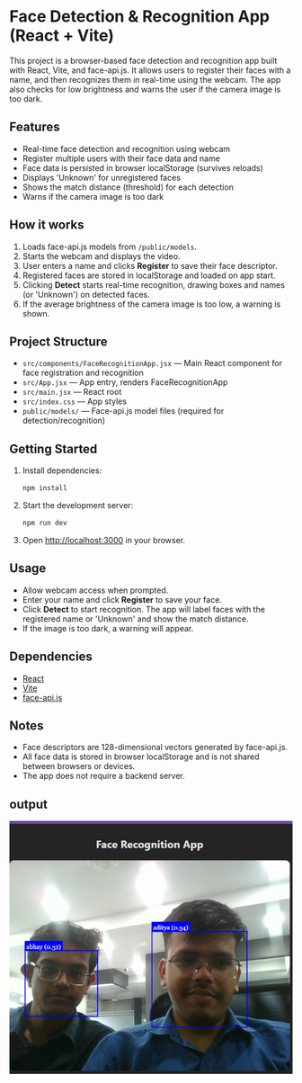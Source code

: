 
# Face Detection & Recognition App (React + Vite)

This project is a browser-based face detection and recognition app built with React, Vite, and face-api.js. It allows users to register their faces with a name, and then recognizes them in real-time using the webcam. The app also checks for low brightness and warns the user if the camera image is too dark.

## Features

- Real-time face detection and recognition using webcam
- Register multiple users with their face data and name
- Face data is persisted in browser localStorage (survives reloads)
- Displays 'Unknown' for unregistered faces
- Shows the match distance (threshold) for each detection
- Warns if the camera image is too dark

## How it works

1. Loads face-api.js models from `/public/models`.
2. Starts the webcam and displays the video.
3. User enters a name and clicks **Register** to save their face descriptor.
4. Registered faces are stored in localStorage and loaded on app start.
5. Clicking **Detect** starts real-time recognition, drawing boxes and names (or 'Unknown') on detected faces.
6. If the average brightness of the camera image is too low, a warning is shown.

## Project Structure

- `src/components/FaceRecognitionApp.jsx` — Main React component for face registration and recognition
- `src/App.jsx` — App entry, renders FaceRecognitionApp
- `src/main.jsx` — React root
- `src/index.css` — App styles
- `public/models/` — Face-api.js model files (required for detection/recognition)

## Getting Started

1. Install dependencies:
   ```bash
   npm install
   ```
2. Start the development server:
   ```bash
   npm run dev
   ```
3. Open [http://localhost:3000](http://localhost:3000) in your browser.

## Usage

- Allow webcam access when prompted.
- Enter your name and click **Register** to save your face.
- Click **Detect** to start recognition. The app will label faces with the registered name or 'Unknown' and show the match distance.
- If the image is too dark, a warning will appear.

## Dependencies

- [React](https://react.dev/)
- [Vite](https://vitejs.dev/)
- [face-api.js](https://github.com/justadudewhohacks/face-api.js)

## Notes

- Face descriptors are 128-dimensional vectors generated by face-api.js.
- All face data is stored in browser localStorage and is not shared between browsers or devices.
- The app does not require a backend server.


## output
![alt output](image.png)